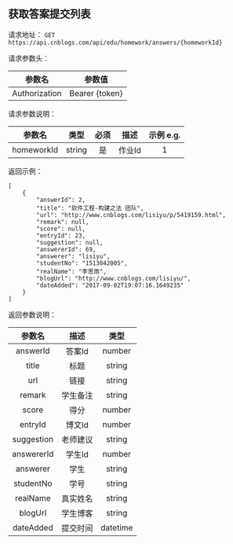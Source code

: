 ## 获取答案提交列表

请求地址：
`GET https://api.cnblogs.com/api/edu/homework/answers/{homeworkId}`

请求参数头：

|参数名|参数值|
|:---:|:---:|
|Authorization|Bearer {token}|


请求参数说明：

|参数名|类型|必须|描述|示例 e.g.|
|:---:|:---:|:---:|:---:|:---:|
|homeworkId|string|是|作业Id|1|


返回示例：
```
[
    {
        "answerId": 2,
        "title": "软件工程-构建之法 团队",
        "url": "http://www.cnblogs.com/lisiyu/p/5419159.html",
        "remark": null,
        "score": null,
        "entryId": 23,
        "suggestion": null,
        "answererId": 69,
        "answerer": "lisiyu",
        "studentNo": "1513042005",
        "realName": "李思雨",
        "blogUrl": "http://www.cnblogs.com/lisiyu/",
        "dateAdded": "2017-09-02T19:07:16.1649235"
    }
]
```


返回参数说明：

|参数名|描述|类型|
|:---:|:---:|:---:|
|answerId|答案Id|number|
|title|标题|string|
|url|链接|string|
|remark|学生备注|string|
|score|得分|number|
|entryId|博文Id|number|
|suggestion|老师建议|string|
|answererId|学生Id|number|
|answerer|学生|string|
|studentNo|学号|string|
|realName|真实姓名|string|
|blogUrl|学生博客|string|
|dateAdded|提交时间|datetime|







